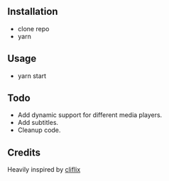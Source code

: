 ## Installation

- clone repo
- yarn

## Usage
- yarn start

## Todo
- Add dynamic support for different media players.
- Add subtitles.
- Cleanup code.

## Credits

Heavily inspired by [cliflix](https://github.com/fabiospampinato/cliflix)
